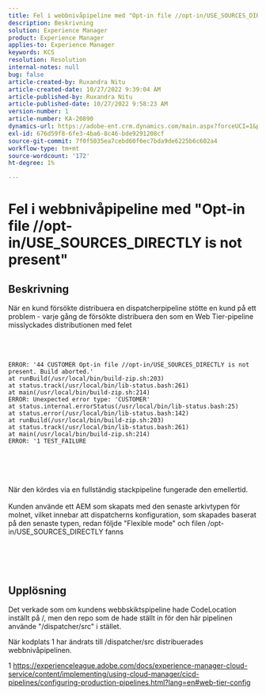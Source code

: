 ```yaml
---
title: Fel i webbnivåpipeline med "Opt-in file //opt-in/USE_SOURCES_DIRECTLY is not present"
description: Beskrivning
solution: Experience Manager
product: Experience Manager
applies-to: Experience Manager
keywords: KCS
resolution: Resolution
internal-notes: null
bug: false
article-created-by: Ruxandra Nitu
article-created-date: 10/27/2022 9:39:04 AM
article-published-by: Ruxandra Nitu
article-published-date: 10/27/2022 9:58:23 AM
version-number: 1
article-number: KA-20890
dynamics-url: https://adobe-ent.crm.dynamics.com/main.aspx?forceUCI=1&pagetype=entityrecord&etn=knowledgearticle&id=40255430-db55-ed11-bba2-6045bd006239
exl-id: 676d59f8-6fe3-4ba6-8c46-bde9291208cf
source-git-commit: 7f0f5035ea7cebd60f6ec7bda9de6225b6c602a4
workflow-type: tm+mt
source-wordcount: '172'
ht-degree: 1%

---
```


# Fel i webbnivåpipeline med &quot;Opt-in file //opt-in/USE_SOURCES_DIRECTLY is not present&quot;

## Beskrivning

När en kund försökte distribuera en dispatcherpipeline stötte en kund på ett problem - varje gång de försökte distribuera den som en Web Tier-pipeline misslyckades distributionen med felet<br><br> <br><br>

```
ERROR: '44 CUSTOMER Opt-in file //opt-in/USE_SOURCES_DIRECTLY is not present. Build aborted.'
at runBuild(/usr/local/bin/build-zip.sh:203)
at status.track(/usr/local/bin/lib-status.bash:261)
at main(/usr/local/bin/build-zip.sh:214)
ERROR: Unexpected error type: 'CUSTOMER'
at status.internal.errorStatus(/usr/local/bin/lib-status.bash:25)
at status.error(/usr/local/bin/lib-status.bash:142)
at runBuild(/usr/local/bin/build-zip.sh:203)
at status.track(/usr/local/bin/lib-status.bash:261)
at main(/usr/local/bin/build-zip.sh:214)
ERROR: '1 TEST_FAILURE
```

<br><br> <br><br>När den kördes via en fullständig stackpipeline fungerade den emellertid.<br><br>Kunden använde ett AEM som skapats med den senaste arkivtypen för molnet, vilket innebar att dispatcherns konfiguration, som skapades baserat på den senaste typen, redan följde &quot;Flexible mode&quot; och filen /opt-in/USE_SOURCES_DIRECTLY fanns<br><br> <br><br> 

## Upplösning


Det verkade som om kundens webbskiktspipeline hade CodeLocation inställt på /, men den repo som de hade ställt in för den här pipelinen använde &quot;/dispatcher/src&quot; i stället.

När kodplats 1 har ändrats till /dispatcher/src distribuerades webbnivåpipelinen.





1 https://experienceleague.adobe.com/docs/experience-manager-cloud-service/content/implementing/using-cloud-manager/cicd-pipelines/configuring-production-pipelines.html?lang=en#web-tier-config
